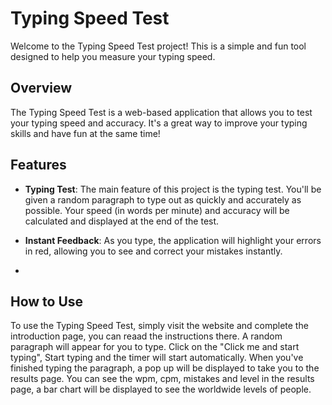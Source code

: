 # Typing Speed Test

Welcome to the Typing Speed Test project! This is a simple and fun tool designed to help you measure your typing speed.

## Overview

The Typing Speed Test is a web-based application that allows you to test your typing speed and accuracy. It's a great way to improve your typing skills and have fun at the same time!

## Features

- **Typing Test**: The main feature of this project is the typing test. You'll be given a random paragraph to type out as quickly and accurately as possible. Your speed (in words per minute) and accuracy will be calculated and displayed at the end of the test.

- **Instant Feedback**: As you type, the application will highlight your errors in red, allowing you to see and correct your mistakes instantly.

- 

## How to Use

To use the Typing Speed Test, simply visit the website and complete the introduction page, you can reaad the instructions there. A random paragraph will appear for you to type. Click on the "Click me and start typing", Start typing and the timer will start automatically. When you've finished typing the paragraph, a pop up will be displayed to take you to the results page. You can see the wpm, cpm, mistakes and level in the results page, a bar chart will be displayed to see the worldwide levels of people.
